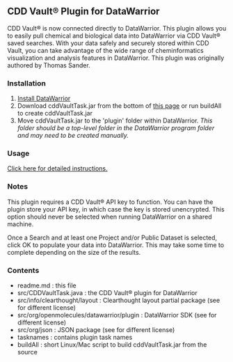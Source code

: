 ## CDD Vault® Plugin for DataWarrior

CDD Vault® is now connected directly to DataWarrior. This plugin allows you to easily pull chemical and biological data into DataWarrior via CDD Vault® saved searches.  With your data safely and securely stored within CDD Vault, you can take advantage of the wide range of cheminformatics visualization and analysis features in DataWarrior. This plugin was originally authored by Thomas Sander.

### Installation
1. [Install DataWarrior](http://www.openmolecules.org/datawarrior/download.html)
2. Download cddVaultTask.jar from the bottom of [this page](https://support.collaborativedrug.com/hc/en-us/articles/115005330646-API-via-DataWarrior-the-basics) or run buildAll to create cddVaultTask.jar
3. Move cddVaultTask.jar to the 'plugin' folder within DataWarrior. *This folder should be a top-level folder in the DataWarrior program folder and may need to be created manually.*

### Usage
[Click here for detailed instructions.](https://support.collaborativedrug.com/hc/en-us/articles/115005330646-API-via-DataWarrior-the-basics)

### Notes
This plugin requires a CDD Vault® API key to function.  You can have the plugin store your API key, in which case the key is stored unencrypted. This option should never be selected when running DataWarrior on a shared machine.

Once a Search and at least one Project and/or Public Dataset is selected, click OK to populate your data into DataWarrior.  This may take some time to complete depending on the size of the results.

### Contents

- readme.md                               : this file
- src/CDDVaultTask.java                    : the CDD Vault® plugin for DataWarrior
- src/info/clearthought/layout             : Clearthought layout partial package (see for different license)
- src/org/openmolecules/datawarrior/plugin : DataWarrior SDK (see for different license)
- src/org/json                             : JSON package (see for different license)
- tasknames                                : contains plugin task names
- buildAll                                 : short Linux/Mac script to build cddVaultTask.jar from the source

